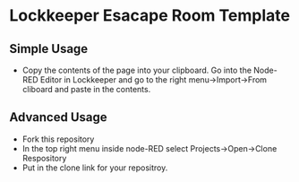 # Lockkeeper Esacape Room Template

## Simple Usage

* Copy the contents of the page into your clipboard. Go into the Node-RED Editor in Lockkeeper and go to the right menu->Import->From cliboard and paste in the contents.

## Advanced Usage

* Fork this repository
* In the top right menu inside node-RED select Projects->Open->Clone Respository
* Put in the clone link for your repositroy.
